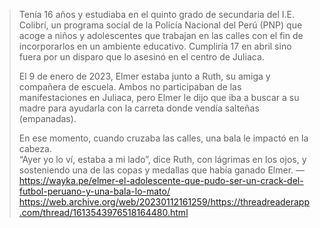 > Tenía 16 años y estudiaba en el quinto grado de secundaria del I.E. Colibrí, un programa social de la Policía Nacional del Perú (PNP) que acoge a niños y adolescentes que trabajan en las calles con el fin de incorporarlos en un ambiente educativo. Cumpliría 17 en abril sino fuera por un disparo que lo asesinó en el centro de Juliaca.
>
> El 9 de enero de 2023, Elmer estaba junto a Ruth, su amiga y compañera de escuela. Ambos no participaban de las manifestaciones en Juliaca, pero Elmer le dijo que iba a buscar a su madre para ayudarla con la carreta donde vendía salteñas (empanadas).
>
> En ese momento, cuando cruzaba las calles, una bala le impactó en la cabeza.  
> “Ayer yo lo ví, estaba a mi lado”, dice Ruth, con lágrimas en los ojos, y sosteniendo una de las copas y medallas que había ganado Elmer.
> — https://wayka.pe/elmer-el-adolescente-que-pudo-ser-un-crack-del-futbol-peruano-y-una-bala-lo-mato/ https://web.archive.org/web/20230112161259/https://threadreaderapp.com/thread/1613543976518164480.html
